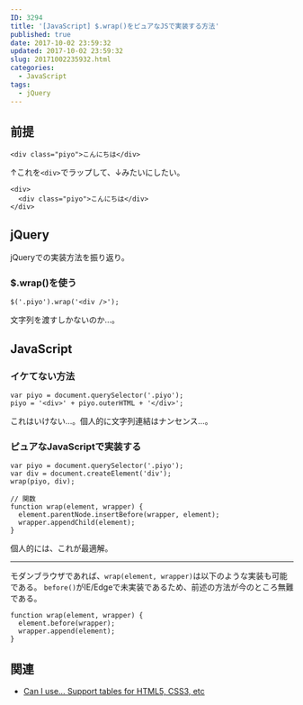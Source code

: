 ```yaml
---
ID: 3294
title: '[JavaScript] $.wrap()をピュアなJSで実装する方法'
published: true
date: 2017-10-02 23:59:32
updated: 2017-10-02 23:59:32
slug: 20171002235932.html
categories:
  - JavaScript
tags:
  - jQuery
---
```

## 前提
```language-html
<div class="piyo">こんにちは</div>
```

↑これを`<div>`でラップして、↓みたいにしたい。

```language-html
<div>
  <div class="piyo">こんにちは</div>
</div>
```

<!--more-->

## jQuery

jQueryでの実装方法を振り返り。

### $.wrap()を使う
```language-js
$('.piyo').wrap('<div />');
```

文字列を渡すしかないのか…。

## JavaScript
### イケてない方法
```language-js
var piyo = document.querySelector('.piyo');
piyo = '<div>' + piyo.outerHTML + '</div>';
```

これはいけない…。個人的に文字列連結はナンセンス…。

### ピュアなJavaScriptで実装する
```language-js
var piyo = document.querySelector('.piyo');
var div = document.createElement('div');
wrap(piyo, div);

// 関数
function wrap(element, wrapper) {
  element.parentNode.insertBefore(wrapper, element);
  wrapper.appendChild(element);
}
```

個人的には、これが最適解。

---

モダンブラウザであれば、`wrap(element, wrapper)`は以下のような実装も可能である。
`before()`がIE/Edgeで未実装であるため、前述の方法が今のところ無難である。

```language-js
function wrap(element, wrapper) {
  element.before(wrapper);
  wrapper.append(element);
}
```

## 関連
* [Can I use… Support tables for HTML5, CSS3, etc](http://caniuse.com/#feat=dom-manip-convenience)